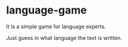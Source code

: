 language-game
=============

It is a simple game for language experts.

Just guess in what language the text is written.